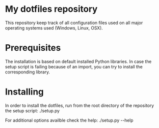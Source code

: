 # My dotfiles repository

This repository keep track of all configuration files used on all major
operating systems used (Windows, Linux, OSX).


# Prerequisites

The installation is based on default installed Python libraries. In case the
setup script is failing because of an import, you can try to install the
corresponding library.

# Installing

In order to install the dotfiles, run from the root directory of the repository
the setup script:
    ./setup.py

For additional options availble check the help:
    ./setup.py --help
